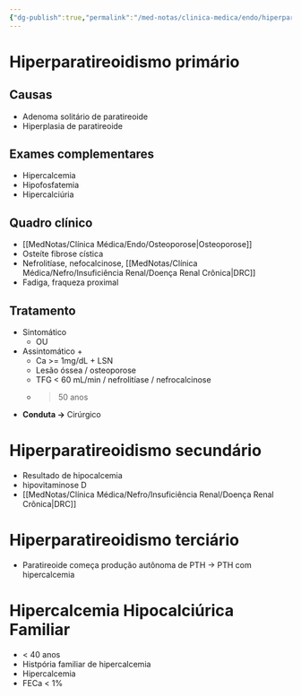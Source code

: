 ```yaml
---
{"dg-publish":true,"permalink":"/med-notas/clinica-medica/endo/hiperparatireoidismo/"}
---
```


# Hiperparatireoidismo primário
## Causas
- Adenoma solitário de paratireoide
- Hiperplasia de paratireoide

## Exames complementares
- Hipercalcemia
- Hipofosfatemia
- Hipercalciúria

## Quadro clínico
- [[MedNotas/Clínica Médica/Endo/Osteoporose\|Osteoporose]]
- Osteíte fibrose cística
- Nefrolitíase, nefocalcinose, [[MedNotas/Clínica Médica/Nefro/Insuficiência Renal/Doença Renal Crônica\|DRC]]
- Fadiga, fraqueza proximal

## Tratamento
- Sintomático
	- OU
- Assintomático + 
	- Ca >= 1mg/dL + LSN
	- Lesão óssea / osteoporose
	- TFG < 60 mL/min / nefrolitíase / nefrocalcinose
	- > 50 anos
- **Conduta ->** Cirúrgico

# Hiperparatireoidismo secundário
- Resultado de hipocalcemia
- hipovitaminose D
- [[MedNotas/Clínica Médica/Nefro/Insuficiência Renal/Doença Renal Crônica\|DRC]]
# Hiperparatireoidismo terciário
- Paratireoide começa produção autônoma de PTH -> PTH com hipercalcemia

# Hipercalcemia Hipocalciúrica Familiar
- < 40 anos
- Histpória familiar de hipercalcemia
- Hipercalcemia
- FECa < 1%